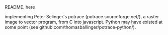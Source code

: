 README. here

implementing Peter Selinger's potrace 
(potrace.sourceforge.net/), a raster image to vector
program, from C into javascript. Python may have
existed at some point (see
github.com/thomasballinger/potrace-python/).

